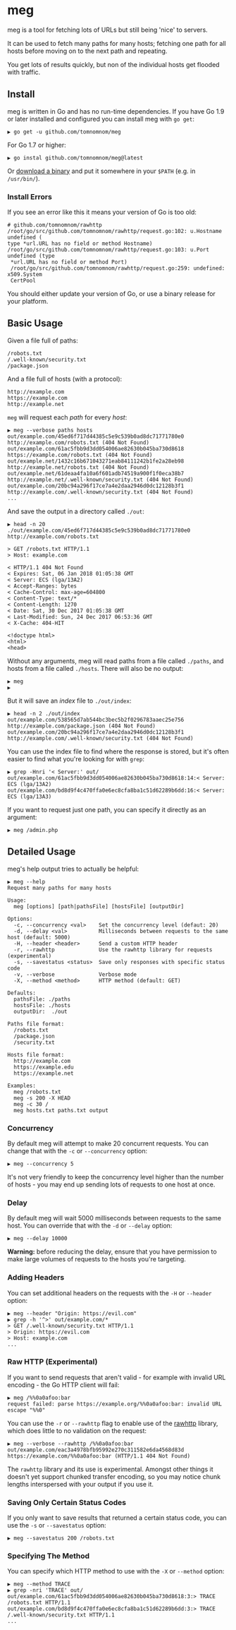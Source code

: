 # meg

meg is a tool for fetching lots of URLs but still being 'nice' to servers.

It can be used to fetch many paths for many hosts; fetching one path
for all hosts before moving on to the next path and repeating.

You get lots of results quickly, but non of the individual hosts get
flooded with traffic.

## Install

meg is written in Go and has no run-time dependencies. If you have Go 1.9
or later installed and configured you can install meg with `go get`:

```
▶ go get -u github.com/tomnomnom/meg
```
For Go 1.7 or higher:

```
▶ go instal github.com/tomnomnom/meg@latest
```

Or [download a binary](https://github.com/tomnomnom/meg/releases) and
put it somewhere in your `$PATH` (e.g. in `/usr/bin/`).

### Install Errors

If you see an error like this it means your version of Go is too old:

```
# github.com/tomnomnom/rawhttp
/root/go/src/github.com/tomnomnom/rawhttp/request.go:102: u.Hostname undefined (
type *url.URL has no field or method Hostname)
/root/go/src/github.com/tomnomnom/rawhttp/request.go:103: u.Port undefined (type
 *url.URL has no field or method Port)
 /root/go/src/github.com/tomnomnom/rawhttp/request.go:259: undefined: x509.System
 CertPool
```

You should either update your version of Go, or use a binary release
for your platform.

## Basic Usage

Given a file full of paths:

```
/robots.txt
/.well-known/security.txt
/package.json
```

And a file full of hosts (with a protocol):

```
http://example.com
https://example.com
http://example.net
```

`meg` will request each *path* for every *host*:

```
▶ meg --verbose paths hosts
out/example.com/45ed6f717d44385c5e9c539b0ad8dc71771780e0 http://example.com/robots.txt (404 Not Found)
out/example.com/61ac5fbb9d3dd054006ae82630b045ba730d8618 https://example.com/robots.txt (404 Not Found)
out/example.net/1432c16b671043271eab84111242b1fe2a28eb98 http://example.net/robots.txt (404 Not Found)
out/example.net/61deaa4fa10a6f601adb74519a900f1f0eca38b7 http://example.net/.well-known/security.txt (404 Not Found)
out/example.com/20bc94a296f17ce7a4e2daa2946d0dc12128b3f1 http://example.com/.well-known/security.txt (404 Not Found)
...
```

And save the output in a directory called `./out`:

```
▶ head -n 20 ./out/example.com/45ed6f717d44385c5e9c539b0ad8dc71771780e0
http://example.com/robots.txt

> GET /robots.txt HTTP/1.1
> Host: example.com

< HTTP/1.1 404 Not Found
< Expires: Sat, 06 Jan 2018 01:05:38 GMT
< Server: ECS (lga/13A2)
< Accept-Ranges: bytes
< Cache-Control: max-age=604800
< Content-Type: text/*
< Content-Length: 1270
< Date: Sat, 30 Dec 2017 01:05:38 GMT
< Last-Modified: Sun, 24 Dec 2017 06:53:36 GMT
< X-Cache: 404-HIT

<!doctype html>
<html>
<head>
```

Without any arguments, meg will read paths from a file called `./paths`,
and hosts from a file called `./hosts`. There will also be no output:

```
▶ meg
▶
```

But it will save an *index* file to `./out/index`:

```
▶ head -n 2 ./out/index
out/example.com/538565d7ab544bc3bec5b2f0296783aaec25e756 http://example.com/package.json (404 Not Found)
out/example.com/20bc94a296f17ce7a4e2daa2946d0dc12128b3f1 http://example.com/.well-known/security.txt (404 Not Found)
```

You can use the index file to find where the response is stored, but it's
often easier to find what you're looking for with `grep`:

```
▶ grep -Hnri '< Server:' out/
out/example.com/61ac5fbb9d3dd054006ae82630b045ba730d8618:14:< Server: ECS (lga/13A2)
out/example.com/bd8d9f4c470ffa0e6ec8cfa8ba1c51d62289b6dd:16:< Server: ECS (lga/13A3)
```

If you want to request just one path, you can specify it directly as an argument:

```
▶ meg /admin.php
```

## Detailed Usage

meg's help output tries to actually be helpful:

```
▶ meg --help
Request many paths for many hosts

Usage:
  meg [options] [path|pathsFile] [hostsFile] [outputDir]

Options:
  -c, --concurrency <val>    Set the concurrency level (defaut: 20)
  -d, --delay <val>          Milliseconds between requests to the same host (default: 5000)
  -H, --header <header>      Send a custom HTTP header
  -r, --rawhttp              Use the rawhttp library for requests (experimental)
  -s, --savestatus <status>  Save only responses with specific status code
  -v, --verbose              Verbose mode
  -X, --method <method>      HTTP method (default: GET)

Defaults:
  pathsFile: ./paths
  hostsFile: ./hosts
  outputDir:  ./out

Paths file format:
  /robots.txt
  /package.json
  /security.txt

Hosts file format:
  http://example.com
  https://example.edu
  https://example.net

Examples:
  meg /robots.txt
  meg -s 200 -X HEAD
  meg -c 30 /
  meg hosts.txt paths.txt output
```

### Concurrency

By default meg will attempt to make 20 concurrent requests. You can change that
with the `-c` or `--concurrency` option:

```
▶ meg --concurrency 5
```

It's not very friendly to keep the concurrency level higher than the number of
hosts - you may end up sending lots of requests to one host at once.

### Delay
By default meg will wait 5000 milliseconds between requests to the same host.
You can override that with the `-d` or `--delay` option:

```
▶ meg --delay 10000
```

**Warning:** before reducing the delay, ensure that you have permission to make
large volumes of requests to the hosts you're targeting.

### Adding Headers

You can set additional headers on the requests with the `-H` or `--header`
option:

```
▶ meg --header "Origin: https://evil.com"
▶ grep -h '^>' out/example.com/*
> GET /.well-known/security.txt HTTP/1.1
> Origin: https://evil.com
> Host: example.com
...
```

### Raw HTTP (Experimental)

If you want to send requests that aren't valid - for example with invalid URL encoding -
the Go HTTP client will fail:

```
▶ meg /%%0a0afoo:bar
request failed: parse https://example.org/%%0a0afoo:bar: invalid URL escape "%%0"
```

You can use the `-r` or `--rawhttp` flag to enable use of the [rawhttp](https://github.com/tomnomnom/rawhttp)
library, which does little to no validation on the request:

```
▶ meg --verbose --rawhttp /%%0a0afoo:bar
out/example.com/eac3a4978bfb95992e270c311582e6da4568d83d https://example.com/%%0a0afoo:bar (HTTP/1.1 404 Not Found)
```

The `rawhttp` library and its use is experimental. Amongst other things it doesn't
yet support chunked transfer encoding, so you may notice chunk lengths interspersed
with your output if you use it.

### Saving Only Certain Status Codes

If you only want to save results that returned a certain status code, you can
use the `-s` or `--savestatus` option:

```
▶ meg --savestatus 200 /robots.txt
```

### Specifying The Method

You can specify which HTTP method to use with the `-X` or `--method` option:

```
▶ meg --method TRACE
▶ grep -nri 'TRACE' out/
out/example.com/61ac5fbb9d3dd054006ae82630b045ba730d8618:3:> TRACE /robots.txt HTTP/1.1
out/example.com/bd8d9f4c470ffa0e6ec8cfa8ba1c51d62289b6dd:3:> TRACE /.well-known/security.txt HTTP/1.1
...
```
